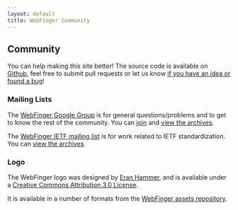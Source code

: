 ```yaml
---
layout: default
title: WebFinger Community
---
```


## Community ##

You can help making this site better! The source code is available on
[Github][github-repo], feel free to submit pull requests or let us know [if you
have an idea or found a bug][new-issue]!

[github-repo]: https://github.com/webfinger/webfinger.net
[new-issue]: https://github.com/webfinger/webfinger.net/issues


### Mailing Lists ###

The [WebFinger Google Group][google-group] is for general questions/problems
and to get to know the rest of the community.  You can [join][google-join] and
[view the archives][google-archives].

The [WebFinger IETF mailing list][ietf-list] is for work related to IETF
standardization. You can [view the archives][ietf-archives].

[google-group]: https://groups.google.com/forum/#!forum/webfinger
[google-join]: https://groups.google.com/forum/#!forum/webfinger/join
[google-archives]: https://groups.google.com/forum/#!forum/webfinger
[ietf-list]: https://www.ietf.org/mailman/listinfo/webfinger
[ietf-archives]: http://www.ietf.org/mail-archive/web/webfinger/


### Logo ###

The WebFinger logo was designed by [Eran Hammer][], and is available under a
[Creative Commons Attribution 3.0 License][cc-by].

It is available in a number of formats from the [WebFinger assets repository][].

[Eran Hammer]: http://hueniverse.com/
[cc-by]: http://creativecommons.org/licenses/by/3.0/
[WebFinger assets repository]: https://github.com/webfinger/assets/tree/gh-pages/logo
